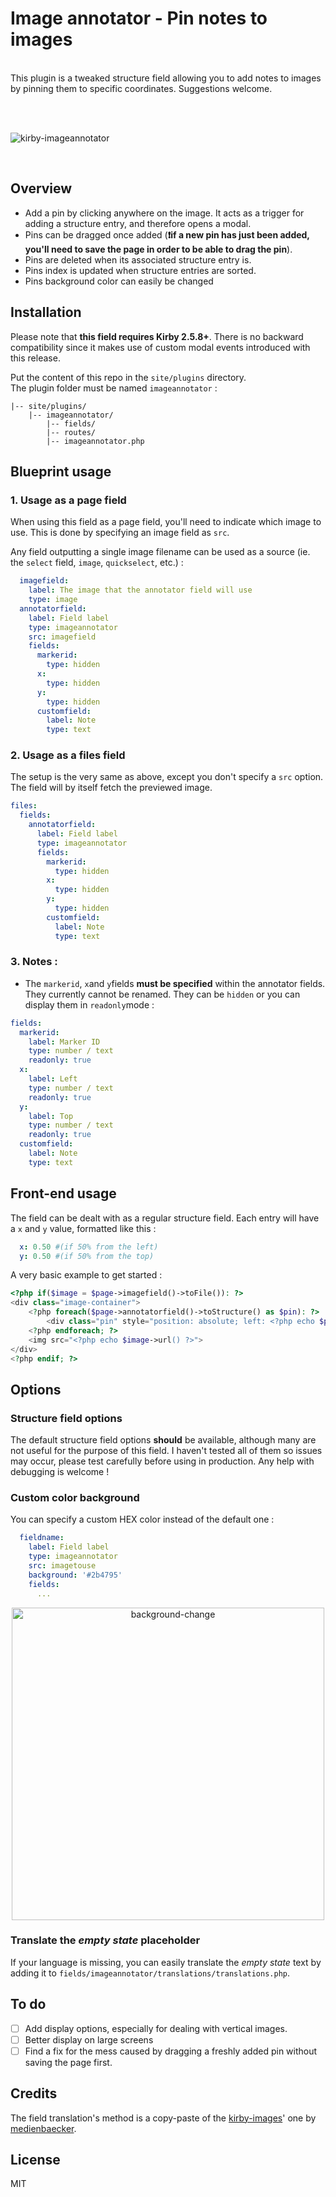 # Image annotator - Pin notes to images

<br>
This plugin is a tweaked structure field allowing you to add notes to images by pinning them to specific coordinates. Suggestions welcome.

<br><br>

![kirby-imageannotator](https://user-images.githubusercontent.com/14079751/34582368-dfeb79d8-f193-11e7-9360-3e71196a01fb.jpg)

<br>

## Overview

- Add a pin by clicking anywhere on the image. It acts as a trigger for adding a structure entry, and therefore opens a modal.
- Pins can be dragged once added (**❗️if a new pin has just been added, you'll need to  save the page in order to be able to drag the pin**).
- Pins are deleted when its associated structure entry is.
- Pins index is updated when structure entries are sorted.
- Pins background color can easily be changed


## Installation

Please note that **this field requires Kirby 2.5.8+**. There is no backward compatibility since it makes use of custom modal events introduced with this release.

Put the content of this repo in the `site/plugins` directory.  
The plugin folder must be named `imageannotator` :

```
|-- site/plugins/
    |-- imageannotator/
        |-- fields/
        |-- routes/
        |-- imageannotator.php
```

## Blueprint usage

### 1. Usage as a page field

When using this field as a page field, you'll need to indicate which image to use. This is done by specifying an image field as ```src```.

Any field outputting a single image filename can be used as a source (ie. the ```select``` field, ```image```, ```quickselect```, etc.) :

```yaml
  imagefield:
    label: The image that the annotator field will use
    type: image
  annotatorfield:
    label: Field label
    type: imageannotator
    src: imagefield
    fields: 
      markerid:
        type: hidden
      x:
        type: hidden
      y:
        type: hidden
      customfield:
        label: Note
        type: text
```

### 2. Usage as a files field

The setup is the very same as above, except you don't specify a ```src``` option. The field will by itself fetch the previewed image.

```yaml
files:
  fields:
    annotatorfield:
      label: Field label
      type: imageannotator
      fields: 
        markerid:
          type: hidden
        x:
          type: hidden
        y:
          type: hidden
        customfield:
          label: Note
          type: text
```

### 3. Notes :

- The ```markerid```, ```x```and ```y```fields **must be specified** within the annotator fields. They currently cannot be renamed. They can be ```hidden``` or you can display them in ```readonly```mode :

```yaml
fields: 
  markerid:
    label: Marker ID
    type: number / text
    readonly: true
  x:
    label: Left
    type: number / text
    readonly: true
  y:
    label: Top
    type: number / text
    readonly: true
  customfield:
    label: Note
    type: text
```


## Front-end usage

The field can be dealt with as a regular structure field. Each entry will have a ```x``` and ```y``` value, formatted like this :

```yaml
  x: 0.50 #(if 50% from the left)
  y: 0.50 #(if 50% from the top)
```

A very basic example to get started :

```php
<?php if($image = $page->imagefield()->toFile()): ?>
<div class="image-container">
	<?php foreach($page->annotatorfield()->toStructure() as $pin): ?>
		<div class="pin" style="position: absolute; left: <?php echo $pin->x()->value() * 100 ?>%; top: <?php echo $pin->y()->value() * 100 ?>%;" data-note="<?php echo $pin->note() ?>"></div>
	<?php endforeach; ?>
	<img src="<?php echo $image->url() ?>">
</div>
<?php endif; ?>
```

## Options

### Structure field options

The default structure field options **should** be available, although many are not useful for the purpose of this field.
I haven't tested all of them so issues may occur, please test carefully before using in production. Any help with debugging is welcome !  

### Custom color background

You can specify a custom HEX color instead of the default one :

```yaml
  fieldname:
    label: Field label
    type: imageannotator
    src: imagetouse
    background: '#2b4795'
    fields: 
      ...
```

<div align="center">
    <img style="width: 500px; max-width: 100%" alt="background-change" src="https://user-images.githubusercontent.com/14079751/34582825-9f8eb0f6-f195-11e7-8c8d-1beb7c2a5b58.jpg"/>
</div>


### Translate the *empty state* placeholder

If your language is missing, you can easily translate the *empty state* text by adding it to ```fields/imageannotator/translations/translations.php```.

## To do

- [ ] Add display options, especially for dealing with vertical images.
- [ ] Better display on large screens
- [ ] Find a fix for the mess caused by dragging a freshly added pin without saving the page first.

## Credits

The field translation's method is a copy-paste of the [kirby-images](https://github.com/medienbaecker/kirby-images)' one by [medienbaecker](https://github.com/medienbaecker).
## License

MIT